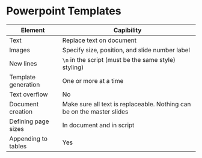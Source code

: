 # Powerpoint Templates

| Element             | Capibility                                                             |
| ------------------- | ---------------------------------------------------------------------- |
| Text                | Replace text on document                                               |
| Images              | Specify size, position, and slide number label                         |
| New lines           | `\n` in the script (must be the same style) styling)                   |
| Template generation | One or more at a time                                                  |
| Text overflow       | No                                                                     |
| Document creation   | Make sure all text is replaceable. Nothing can be on the master slides |
| Defining page sizes | In document and in script                                              |
| Appending to tables | Yes                                                                    |
